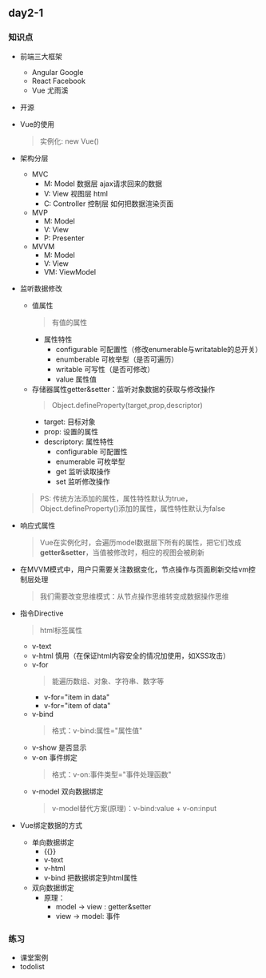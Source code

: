 ## day2-1

### 知识点
* 前端三大框架
    * Angular       Google
    * React         Facebook
    * Vue           尤雨溪

* 开源

* Vue的使用
    > 实例化: new Vue()

* 架构分层
    * MVC
        * M: Model      数据层          ajax请求回来的数据
        * V: View       视图层          html
        * C: Controller 控制层          如何把数据渲染页面
    * MVP
        * M: Model
        * V: View
        * P: Presenter
    * MVVM
        * M: Model
        * V: View
        * VM: ViewModel

* 监听数据修改
    * 值属性
        > 有值的属性
        * 属性特性
            * configurable  可配置性（修改enumerable与writatable的总开关）
            * enumberable  可枚举型（是否可遍历）
            * writable     可写性（是否可修改）
            * value         属性值
    * 存储器属性getter&setter：监听对象数据的获取与修改操作
        > Object.defineProperty(target,prop,descriptor)
        * target: 目标对象
        * prop: 设置的属性
        * descriptory: 属性特性
            * configurable  可配置性
            * enumerable    可枚举型
            * get           监听读取操作
            * set           监听修改操作

    > PS: 传统方法添加的属性，属性特性默认为true，Object.defineProperty()添加的属性，属性特性默认为false
* 响应式属性
    > Vue在实例化时，会遍历model数据层下所有的属性，把它们改成**getter&setter**，当值被修改时，相应的视图会被刷新

* 在MVVM模式中，用户只需要关注数据变化，节点操作与页面刷新交给vm控制层处理
    > 我们需要改变思维模式：从节点操作思维转变成数据操作思维

* 指令Directive
    > html标签属性
    * v-text
    * v-html    慎用（在保证html内容安全的情况加使用，如XSS攻击）
    * v-for
        > 能遍历数组、对象、字符串、数字等
        * v-for="item in data"
        * v-for="item of data"
    * v-bind
        > 格式：v-bind:属性="属性值"
    * v-show    是否显示
    * v-on      事件绑定
        > 格式：v-on:事件类型="事件处理函数"
    * v-model   双向数据绑定
        > v-model替代方案(原理)：v-bind:value + v-on:input

* Vue绑定数据的方式
    * 单向数据绑定
        * {{}}
        * v-text
        * v-html
        * v-bind    把数据绑定到html属性
    * 双向数据绑定
        * 原理：
            * model -> view : getter&setter
            * view -> model: 事件

### 练习
* 课堂案例
* todolist